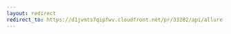 ```yaml
---
layout: redirect
redirect_to: https://d1jvmts7qipfwv.cloudfront.net/pr/33282/api/allure-report/index.html
---
```

